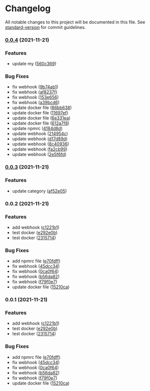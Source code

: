 # Changelog

All notable changes to this project will be documented in this file. See [standard-version](https://github.com/conventional-changelog/standard-version) for commit guidelines.

### [0.0.4](https://github.com/theShapeOfvoice/fengxiu-cos-umi/compare/v0.0.3...v0.0.4) (2021-11-21)


### Features

* update my ([560c369](https://github.com/theShapeOfvoice/fengxiu-cos-umi/commit/560c36917b5078f81e33a6fcf8ab069cbbcae528))


### Bug Fixes

* fix webhook ([9b74ab1](https://github.com/theShapeOfvoice/fengxiu-cos-umi/commit/9b74ab16fb2d76794d4f0c78acfc635aa9cb9c01))
* fix webhook ([af8237f](https://github.com/theShapeOfvoice/fengxiu-cos-umi/commit/af8237fe784a99f8472207c619eba5c239a1e9cd))
* fix webhook ([153e656](https://github.com/theShapeOfvoice/fengxiu-cos-umi/commit/153e65659aaab851a79f80d2e0d7ed6326406d57))
* fix webhook ([a39bcd6](https://github.com/theShapeOfvoice/fengxiu-cos-umi/commit/a39bcd647d6bd33d3e40e07d01bbd57df322a1ae))
* update docker file ([86bb638](https://github.com/theShapeOfvoice/fengxiu-cos-umi/commit/86bb6382554c0c25544fef3caf30ba773b2706ca))
* update docker file ([11697ef](https://github.com/theShapeOfvoice/fengxiu-cos-umi/commit/11697ef73acd09705df3958458038a31e6afe729))
* update docker file ([6e331ea](https://github.com/theShapeOfvoice/fengxiu-cos-umi/commit/6e331ea858c8d183182db119d01381c6ef1a81e6))
* update docker file ([612a7f8](https://github.com/theShapeOfvoice/fengxiu-cos-umi/commit/612a7f89b4c90627e9434df0f93faf799d4e4a5b))
* update npmrc ([4184d8d](https://github.com/theShapeOfvoice/fengxiu-cos-umi/commit/4184d8dde8a57eb1e95d7f35304b711a5489e612))
* update webhook ([214954c](https://github.com/theShapeOfvoice/fengxiu-cos-umi/commit/214954c48c90689521ecbca16820683581ea4f2c))
* update webhook ([d17d89d](https://github.com/theShapeOfvoice/fengxiu-cos-umi/commit/d17d89d7e82272d6df26369943bffc35e1575617))
* update webhook ([8c40936](https://github.com/theShapeOfvoice/fengxiu-cos-umi/commit/8c409360045f99610e57840ecc68e74c9ba99269))
* update webhook ([fa2cb99](https://github.com/theShapeOfvoice/fengxiu-cos-umi/commit/fa2cb99fe190b75a19f2f812e9bbb91e0f1c1791))
* update webhook ([2e5f6fd](https://github.com/theShapeOfvoice/fengxiu-cos-umi/commit/2e5f6fdd1e1e60ccf40c5cdb8b511d022721dea3))

### [0.0.3](https://github.com/theShapeOfvoice/fengxiu-cos-umi/compare/v0.0.2...v0.0.3) (2021-11-21)


### Features

* update category ([af52e05](https://github.com/theShapeOfvoice/fengxiu-cos-umi/commit/af52e0558239c9d8ca9333f8f47901fef33c6c85))

### 0.0.2 (2021-11-21)


### Features

* add webhook ([c1221b1](https://github.com/theShapeOfvoice/fengxiu-cos-umi/commit/c1221b139757b987ae8380c892a045d4cd4b0b7d))
* test docker ([e292e0b](https://github.com/theShapeOfvoice/fengxiu-cos-umi/commit/e292e0b13cc52b65ea081431ce7b9ba76d637cc7))
* test docker ([2315714](https://github.com/theShapeOfvoice/fengxiu-cos-umi/commit/2315714880f0e931f3c900d0c358681cd77b0d2d))


### Bug Fixes

* add npmrc file ([e70fdff](https://github.com/theShapeOfvoice/fengxiu-cos-umi/commit/e70fdffd7a9ae3cc6bb5df17a011a091c2ea1ca3))
* fix webhook ([45dcc34](https://github.com/theShapeOfvoice/fengxiu-cos-umi/commit/45dcc34bd541d5103aa31a61c9e8da8087b94091))
* fix webhook ([0ca0f64](https://github.com/theShapeOfvoice/fengxiu-cos-umi/commit/0ca0f646b3a6def5a87be311632a60db0b185f21))
* fix webhook ([b56da82](https://github.com/theShapeOfvoice/fengxiu-cos-umi/commit/b56da824cebd12380b9af0f30c42a145edb9eff4))
* fix webhook ([f79f0e7](https://github.com/theShapeOfvoice/fengxiu-cos-umi/commit/f79f0e712b88c632f3c64b41fd321d027619837f))
* update docker file ([15210ca](https://github.com/theShapeOfvoice/fengxiu-cos-umi/commit/15210caf1bb69d3e48cc40428590dcb90a4738aa))

### 0.0.1 (2021-11-21)


### Features

* add webhook ([c1221b1](https://github.com/theShapeOfvoice/fengxiu-cos-umi/commit/c1221b139757b987ae8380c892a045d4cd4b0b7d))
* test docker ([e292e0b](https://github.com/theShapeOfvoice/fengxiu-cos-umi/commit/e292e0b13cc52b65ea081431ce7b9ba76d637cc7))
* test docker ([2315714](https://github.com/theShapeOfvoice/fengxiu-cos-umi/commit/2315714880f0e931f3c900d0c358681cd77b0d2d))


### Bug Fixes

* add npmrc file ([e70fdff](https://github.com/theShapeOfvoice/fengxiu-cos-umi/commit/e70fdffd7a9ae3cc6bb5df17a011a091c2ea1ca3))
* fix webhook ([45dcc34](https://github.com/theShapeOfvoice/fengxiu-cos-umi/commit/45dcc34bd541d5103aa31a61c9e8da8087b94091))
* fix webhook ([0ca0f64](https://github.com/theShapeOfvoice/fengxiu-cos-umi/commit/0ca0f646b3a6def5a87be311632a60db0b185f21))
* fix webhook ([b56da82](https://github.com/theShapeOfvoice/fengxiu-cos-umi/commit/b56da824cebd12380b9af0f30c42a145edb9eff4))
* fix webhook ([f79f0e7](https://github.com/theShapeOfvoice/fengxiu-cos-umi/commit/f79f0e712b88c632f3c64b41fd321d027619837f))
* update docker file ([15210ca](https://github.com/theShapeOfvoice/fengxiu-cos-umi/commit/15210caf1bb69d3e48cc40428590dcb90a4738aa))
